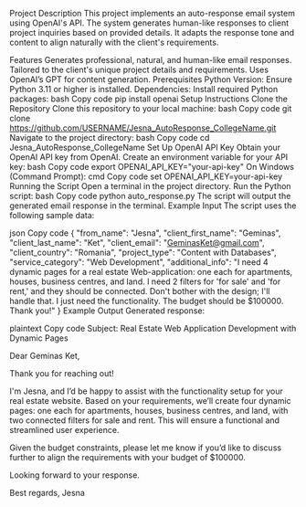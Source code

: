 Project Description
This project implements an auto-response email system using OpenAI's API. The system generates human-like responses to client project inquiries based on provided details. It adapts the response tone and content to align naturally with the client's requirements.

Features
Generates professional, natural, and human-like email responses.
Tailored to the client's unique project details and requirements.
Uses OpenAI’s GPT for content generation.
Prerequisites
Python Version: Ensure Python 3.11 or higher is installed.
Dependencies: Install required Python packages:
bash
Copy code
pip install openai
Setup Instructions
Clone the Repository
Clone this repository to your local machine:
bash
Copy code
git clone https://github.com/USERNAME/Jesna_AutoResponse_CollegeName.git
Navigate to the project directory:
bash
Copy code
cd Jesna_AutoResponse_CollegeName
Set Up OpenAI API Key
Obtain your OpenAI API key from OpenAI.
Create an environment variable for your API key:
bash
Copy code
export OPENAI_API_KEY="your-api-key"
On Windows (Command Prompt):
cmd
Copy code
set OPENAI_API_KEY=your-api-key
Running the Script
Open a terminal in the project directory.
Run the Python script:
bash
Copy code
python auto_response.py
The script will output the generated email response in the terminal.
Example Input
The script uses the following sample data:

json
Copy code
{
  "from_name": "Jesna",
  "client_first_name": "Geminas",
  "client_last_name": "Ket",
  "client_email": "GeminasKet@gmail.com",
  "client_country": "Romania",
  "project_type": "Content with Databases",
  "service_category": "Web Development",
  "additional_info": "I need 4 dynamic pages for a real estate Web-application: one each for apartments, houses, business centres, and land. I need 2 filters for 'for sale' and 'for rent,' and they should be connected. Don't bother with the design; I'll handle that. I just need the functionality. The budget should be $100000. Thank you!"
}
Example Output
Generated response:

plaintext
Copy code
Subject: Real Estate Web Application Development with Dynamic Pages

Dear Geminas Ket,

Thank you for reaching out!

I'm Jesna, and I’d be happy to assist with the functionality setup for your real estate website. Based on your requirements, we’ll create four dynamic pages: one each for apartments, houses, business centres, and land, with two connected filters for sale and rent. This will ensure a functional and streamlined user experience.

Given the budget constraints, please let me know if you’d like to discuss further to align the requirements with your budget of $100000.

Looking forward to your response.

Best regards,
Jesna
